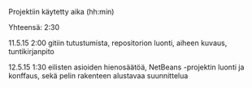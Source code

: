 Projektiin käytetty aika (hh:min)

Yhteensä: 2:30

11.5.15 2:00 gitiin tutustumista, repositorion luonti, aiheen kuvaus, tuntikirjanpito

12.5.15 1:30 eilisten asioiden hienosäätöä, NetBeans -projektin luonti ja konffaus, sekä pelin rakenteen alustavaa suunnittelua
